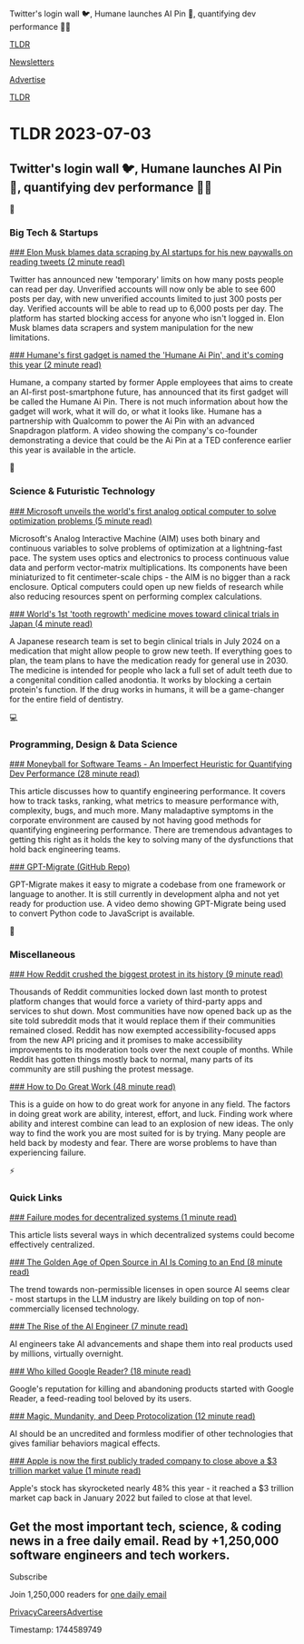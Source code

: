 Twitter's login wall 🐦, Humane launches AI Pin 🤖, quantifying dev performance 👨‍💻

[TLDR](/)

[Newsletters](/newsletters)

[Advertise](https://advertise.tldr.tech/)

[TLDR](/)

# TLDR 2023-07-03

## Twitter's login wall 🐦, Humane launches AI Pin 🤖, quantifying dev performance 👨‍💻

📱

### Big Tech & Startups

[### Elon Musk blames data scraping by AI startups for his new paywalls on reading tweets (2 minute read)](https://www.theverge.com/2023/7/1/23781198/twitter-daily-reading-limit-elon-musk-verified-paywall?utm_source=tldrnewsletter)

Twitter has announced new 'temporary' limits on how many posts people can read per day. Unverified accounts will now only be able to see 600 posts per day, with new unverified accounts limited to just 300 posts per day. Verified accounts will be able to read up to 6,000 posts per day. The platform has started blocking access for anyone who isn't logged in. Elon Musk blames data scrapers and system manipulation for the new limitations.

[### Humane's first gadget is named the 'Humane Ai Pin', and it's coming this year (2 minute read)](https://www.theverge.com/2023/6/30/23779654/humane-ai-pin-name-launch-date?utm_source=tldrnewsletter)

Humane, a company started by former Apple employees that aims to create an AI-first post-smartphone future, has announced that its first gadget will be called the Humane Ai Pin. There is not much information about how the gadget will work, what it will do, or what it looks like. Humane has a partnership with Qualcomm to power the Ai Pin with an advanced Snapdragon platform. A video showing the company's co-founder demonstrating a device that could be the Ai Pin at a TED conference earlier this year is available in the article.

🚀

### Science & Futuristic Technology

[### Microsoft unveils the world's first analog optical computer to solve optimization problems (5 minute read)](https://interestingengineering.com/innovation/first-analog-optical-computer-microsoft?utm_source=tldrnewsletter)

Microsoft's Analog Interactive Machine (AIM) uses both binary and continuous variables to solve problems of optimization at a lightning-fast pace. The system uses optics and electronics to process continuous value data and perform vector-matrix multiplications. Its components have been miniaturized to fit centimeter-scale chips - the AIM is no bigger than a rack enclosure. Optical computers could open up new fields of research while also reducing resources spent on performing complex calculations.

[### World's 1st 'tooth regrowth' medicine moves toward clinical trials in Japan (4 minute read)](https://mainichi.jp/english/articles/20230609/p2a/00m/0sc/026000c?utm_source=tldrnewsletter)

A Japanese research team is set to begin clinical trials in July 2024 on a medication that might allow people to grow new teeth. If everything goes to plan, the team plans to have the medication ready for general use in 2030. The medicine is intended for people who lack a full set of adult teeth due to a congenital condition called anodontia. It works by blocking a certain protein's function. If the drug works in humans, it will be a game-changer for the entire field of dentistry.

💻

### Programming, Design & Data Science

[### Moneyball for Software Teams - An Imperfect Heuristic for Quantifying Dev Performance (28 minute read)](https://software.rajivprab.com/2023/07/01/moneyball-for-software-teams/?utm_source=tldrnewsletter)

This article discusses how to quantify engineering performance. It covers how to track tasks, ranking, what metrics to measure performance with, complexity, bugs, and much more. Many maladaptive symptoms in the corporate environment are caused by not having good methods for quantifying engineering performance. There are tremendous advantages to getting this right as it holds the key to solving many of the dysfunctions that hold back engineering teams.

[### GPT-Migrate (GitHub Repo)](https://github.com/0xpayne/gpt-migrate?utm_source=tldrnewsletter)

GPT-Migrate makes it easy to migrate a codebase from one framework or language to another. It is still currently in development alpha and not yet ready for production use. A video demo showing GPT-Migrate being used to convert Python code to JavaScript is available.

🎁

### Miscellaneous

[### How Reddit crushed the biggest protest in its history (9 minute read)](https://www.theverge.com/23779477/reddit-protest-blackouts-crushed?utm_source=tldrnewsletter)

Thousands of Reddit communities locked down last month to protest platform changes that would force a variety of third-party apps and services to shut down. Most communities have now opened back up as the site told subreddit mods that it would replace them if their communities remained closed. Reddit has now exempted accessibility-focused apps from the new API pricing and it promises to make accessibility improvements to its moderation tools over the next couple of months. While Reddit has gotten things mostly back to normal, many parts of its community are still pushing the protest message.

[### How to Do Great Work (48 minute read)](http://paulgraham.com/greatwork.html?utm_source=tldrnewsletter)

This is a guide on how to do great work for anyone in any field. The factors in doing great work are ability, interest, effort, and luck. Finding work where ability and interest combine can lead to an explosion of new ideas. The only way to find the work you are most suited for is by trying. Many people are held back by modesty and fear. There are worse problems to have than experiencing failure.

⚡

### Quick Links

[### Failure modes for decentralized systems (1 minute read)](http://dpk.io/centralization?utm_source=tldrnewsletter)

This article lists several ways in which decentralized systems could become effectively centralized.

[### The Golden Age of Open Source in AI Is Coming to an End (8 minute read)](https://towardsdatascience.com/the-golden-age-of-open-source-in-ai-is-coming-to-an-end-7fd35a52b786?utm_source=tldrnewsletter)

The trend towards non-permissible licenses in open source AI seems clear - most startups in the LLM industry are likely building on top of non-commercially licensed technology.

[### The Rise of the AI Engineer (7 minute read)](https://www.latent.space/p/ai-engineer?utm_source=tldrnewsletter)

AI engineers take AI advancements and shape them into real products used by millions, virtually overnight.

[### Who killed Google Reader? (18 minute read)](https://www.theverge.com/23778253/google-reader-death-2013-rss-social?utm_source=tldrnewsletter)

Google's reputation for killing and abandoning products started with Google Reader, a feed-reading tool beloved by its users.

[### Magic, Mundanity, and Deep Protocolization (12 minute read)](https://studio.ribbonfarm.com/p/magic-mundanity-and-deep-protocolization?utm_source=tldrnewsletter)

AI should be an uncredited and formless modifier of other technologies that gives familiar behaviors magical effects.

[### Apple is now the first publicly traded company to close above a $3 trillion market value (1 minute read)](https://techcrunch.com/2023/06/30/apples-market-cap-hits-3-trillion-once-again/?utm_source=tldrnewsletter)

Apple's stock has skyrocketed nearly 48% this year - it reached a $3 trillion market cap back in January 2022 but failed to close at that level.

## Get the most important tech, science, & coding news in a free daily email. Read by +1,250,000 software engineers and tech workers.

Subscribe

Join 1,250,000 readers for [one daily email](/api/latest/tech)

[Privacy](/privacy)[Careers](https://jobs.ashbyhq.com/tldr.tech)[Advertise](/tech/advertise)

Timestamp: 1744589749